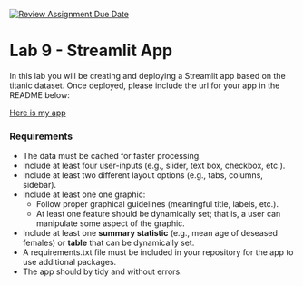[![Review Assignment Due Date](https://classroom.github.com/assets/deadline-readme-button-22041afd0340ce965d47ae6ef1cefeee28c7c493a6346c4f15d667ab976d596c.svg)](https://classroom.github.com/a/-URn3FDY)
# Lab 9 - Streamlit App

In this lab you will be creating and deploying a Streamlit app based on the titanic dataset. Once deployed, please include the url for your app in the README below:

[Here is my app]([url_here](https://titanic-beckstead-386.streamlit.app/))

### Requirements
* The data must be cached for faster processing.
* Include at least four user-inputs (e.g., slider, text box, checkbox, etc.).
* Include at least two different layout options (e.g., tabs, columns, sidebar).
* Include at least one one graphic:
    * Follow proper graphical guidelines (meaningful title, labels, etc.).
    * At least one feature should be dynamically set; that is, a user can manipulate some aspect of the graphic.
* Include at least one **summary statistic** (e.g., mean age of deseased females) or **table** that can be dynamically set.
* A requirements.txt file must be included in your repository for the app to use additional packages.
* The app should by tidy and without errors.
